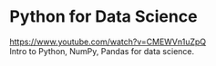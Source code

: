 # Python for Data Science
https://www.youtube.com/watch?v=CMEWVn1uZpQ  
Intro to Python, NumPy, Pandas for data science.
